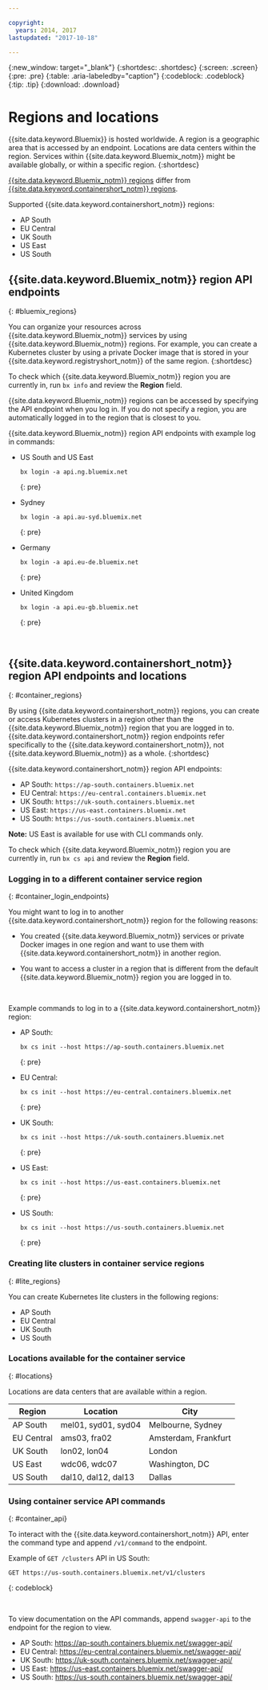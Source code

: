 ```yaml
---

copyright:
  years: 2014, 2017
lastupdated: "2017-10-18"

---
```


{:new_window: target="_blank"}
{:shortdesc: .shortdesc}
{:screen: .screen}
{:pre: .pre}
{:table: .aria-labeledby="caption"}
{:codeblock: .codeblock}
{:tip: .tip}
{:download: .download}

# Regions and locations
{{site.data.keyword.Bluemix}} is hosted worldwide. A region is a geographic area that is accessed by an endpoint. Locations are data centers within the region. Services within {{site.data.keyword.Bluemix_notm}} might be available globally, or within a specific region.
{:shortdesc}

[{{site.data.keyword.Bluemix_notm}} regions](#bluemix_regions) differ from [{{site.data.keyword.containershort_notm}} regions](#container_regions).

Supported {{site.data.keyword.containershort_notm}} regions:
  * AP South
  * EU Central
  * UK South
  * US East
  * US South

## {{site.data.keyword.Bluemix_notm}} region API endpoints
{: #bluemix_regions}

You can organize your resources across {{site.data.keyword.Bluemix_notm}} services by using {{site.data.keyword.Bluemix_notm}} regions. For example, you can create a Kubernetes cluster by using a private Docker image that is stored in your {{site.data.keyword.registryshort_notm}} of the same region.
{:shortdesc}

To check which {{site.data.keyword.Bluemix_notm}} region you are currently in, run `bx info` and review the **Region** field.

{{site.data.keyword.Bluemix_notm}} regions can be accessed by specifying the API endpoint when you log in. If you do not specify a region, you are automatically logged in to the region that is closest to you.

{{site.data.keyword.Bluemix_notm}} region API endpoints with example log in commands:

  * US South and US East
      ```
      bx login -a api.ng.bluemix.net
      ```
      {: pre}

  * Sydney
      ```
      bx login -a api.au-syd.bluemix.net
      ```
      {: pre}

  * Germany
      ```
      bx login -a api.eu-de.bluemix.net
      ```
      {: pre}

  * United Kingdom
      ```
      bx login -a api.eu-gb.bluemix.net
      ```
      {: pre}



<br />


## {{site.data.keyword.containershort_notm}} region API endpoints and locations
{: #container_regions}

By using {{site.data.keyword.containershort_notm}} regions, you can create or access Kubernetes clusters in a region other than the {{site.data.keyword.Bluemix_notm}} region that you are logged in to. {{site.data.keyword.containershort_notm}} region endpoints refer specifically to the {{site.data.keyword.containershort_notm}}, not {{site.data.keyword.Bluemix_notm}} as a whole.
{:shortdesc}

{{site.data.keyword.containershort_notm}} region API endpoints:
  * AP South: `https://ap-south.containers.bluemix.net`
  * EU Central: `https://eu-central.containers.bluemix.net`
  * UK South: `https://uk-south.containers.bluemix.net`
  * US East: `https://us-east.containers.bluemix.net`
  * US South: `https://us-south.containers.bluemix.net`

**Note:** US East is available for use with CLI commands only.

To check which {{site.data.keyword.Bluemix_notm}} region you are currently in, run `bx cs api` and review the **Region** field.

### Logging in to a different container service region
{: #container_login_endpoints}

You might want to log in to another {{site.data.keyword.containershort_notm}} region for the following reasons:
  * You created {{site.data.keyword.Bluemix_notm}} services or private Docker images in one region and want to use them with {{site.data.keyword.containershort_notm}} in another region.

  * You want to access a cluster in a region that is different from the default {{site.data.keyword.Bluemix_notm}} region you are logged in to.

</br>

Example commands to log in to a {{site.data.keyword.containershort_notm}} region:
  * AP South:
    ```
    bx cs init --host https://ap-south.containers.bluemix.net
    ```
    {: pre}

  * EU Central:
    ```
    bx cs init --host https://eu-central.containers.bluemix.net
    ```
    {: pre}

  * UK South:
    ```
    bx cs init --host https://uk-south.containers.bluemix.net
    ```
    {: pre}

  * US East:
    ```
    bx cs init --host https://us-east.containers.bluemix.net
    ```
    {: pre}

  * US South:
    ```
    bx cs init --host https://us-south.containers.bluemix.net
    ```
    {: pre}

### Creating lite clusters in container service regions
{: #lite_regions}

You can create Kubernetes lite clusters in the following regions:
  * AP South
  * EU Central
  * UK South
  * US South

### Locations available for the container service
{: #locations}

Locations are data centers that are available within a region.

  | Region | Location | City |
  |--------|----------|------|
  | AP South     | mel01, syd01, syd04        | Melbourne, Sydney |
  | EU Central     | ams03, fra02        | Amsterdam, Frankfurt |
  | UK South      | lon02, lon04         | London |
  | US East      | wdc06, wdc07        | Washington, DC |
  | US South     | dal10, dal12, dal13       | Dallas |

### Using container service API commands
{: #container_api}

To interact with the {{site.data.keyword.containershort_notm}} API, enter the command type and append `/v1/command` to the endpoint.

Example of `GET /clusters` API in US South:
  ```
  GET https://us-south.containers.bluemix.net/v1/clusters
  ```
  {: codeblock}

</br>

To view documentation on the API commands, append `swagger-api` to the endpoint for the region to view.
  * AP South: https://ap-south.containers.bluemix.net/swagger-api/
  * EU Central: https://eu-central.containers.bluemix.net/swagger-api/
  * UK South: https://uk-south.containers.bluemix.net/swagger-api/
  * US East: https://us-east.containers.bluemix.net/swagger-api/
  * US South: https://us-south.containers.bluemix.net/swagger-api/
